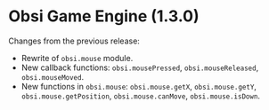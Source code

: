 # Obsi Game Engine (1.3.0)

Changes from the previous release:
* Rewrite of `obsi.mouse` module.
* New callback functions: `obsi.mousePressed`, `obsi.mouseReleased`, `obsi.mouseMoved`.
* New functions in `obsi.mouse`: `obsi.mouse.getX`, `obsi.mouse.getY`, `obsi.mouse.getPosition`, `obsi.mouse.canMove`, `obsi.mouse.isDown`.